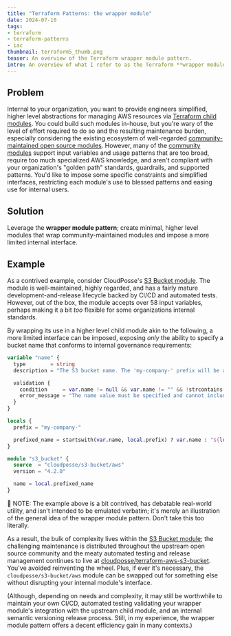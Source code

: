 ```yaml
---
title: "Terraform Patterns: the wrapper module"
date: 2024-07-10
tags:
- terraform
- terraform-patterns
- iac
thumbnail: terraform5_thumb.png
teaser: An overview of the Terraform wrapper module pattern.
intro: An overview of what I refer to as the Terraform **wrapper module pattern**.
---
```


## Problem

Internal to your organization, you want to provide engineers simplified, higher
level abstractions for managing AWS resources via [Terraform child modules](/blog/scalable-terraform-patterns-reuse-and-repeatability/#child-modules-generic-composable-recipes).
You could build such modules in-house, but you're wary of the level of effort
required to do so and the resulting maintenance burden, especially considering the existing ecosystem of
well-regarded [community-maintained open source modules](https://registry.terraform.io/browse/modules).
However, many of the [community modules](https://registry.terraform.io/browse/modules)
support input variables and usage patterns that are too broad, require too much
specialized AWS knowledge, and aren't compliant with your organization's "golden
path" standards, guardrails, and supported patterns. You'd like to impose some
specific constraints and simplified interfaces, restricting each module's use
to blessed patterns and easing use for internal users.

## Solution

Leverage the **wrapper module pattern**; create minimal, higher level modules
that wrap community-maintained modules and impose a more limited internal interface.

## Example

As a contrived example, consider CloudPosse's [S3 Bucket module](https://registry.terraform.io/modules/cloudposse/s3-bucket/aws/latest). The module
is well-maintained, highly regarded, and has a fairly mature development-and-release
lifecycle backed by CI/CD and automated tests. However, out of the box, the module
accepts over 58 input variables, perhaps making it a bit _too_ flexible for some
organizations internal standards.

By wrapping its use in a higher level child module akin to the following, a
more limited interface can be imposed, exposing _only_ the ability to specify a
bucket name that conforms to internal governance requirements:

```terraform
variable "name" {
  type        = string
  description = "The S3 bucket name. The 'my-company-' prefix will be automatically added if it's not already present."  

  validation {
    condition     = var.name != null && var.name != "" && !strcontains(var.name, "_")
    error_message = "The name value must be specified and cannot include '_' characters"
  }
}

locals {
  prefix = "my-company-"

  prefixed_name = startswith(var.name, local.prefix) ? var.name : "${local.prefix}${var.name}"
}

module "s3_bucket" {
  source  = "cloudposse/s3-bucket/aws"
  version = "4.2.0"

  name = local.prefixed_name
}
```

<div class="note">
  <p>👋 NOTE: The example above is a bit contrived, has debatable real-world utility, and isn't intended to be emulated verbatim; it's merely an illustration of the general idea of the wrapper module pattern. Don't take this too literally.</p>
</div>

As a result, the bulk of complexity lives within the [S3 Bucket
module](https://registry.terraform.io/modules/cloudposse/s3-bucket/aws/latest);
the challenging maintenance is distributed throughout the upstream open source community and
the meaty automated testing and release management continues to live at [cloudposse/terraform-aws-s3-bucket](https://github.com/cloudposse/terraform-aws-s3-bucket).
You've avoided reinventing the wheel. Plus, if ever it's necessary, the `cloudposse/s3-bucket/aws`
module can be swapped out for something else without disrupting your internal
module's interface.

(Although, depending on needs and complexity, it may still be worthwhile to maintain your own CI/CD, automated testing validating your wrapper module's integration with the upstream child module, and an internal semantic versioning release process. Still, in my experience, the wrapper module pattern offers a decent efficiency gain in many contexts.)
